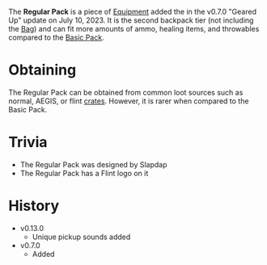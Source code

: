 The **Regular Pack** is a piece of [Equipment](/equipment) added the in the v0.7.0 "Geared Up" update on July 10, 2023. It is the second backpack tier (not including the [Bag](/equipment/backpacks/bag)) and can fit more amounts of ammo, healing items, and throwables compared to the [Basic Pack](/equipment/backpacks/basic_pack).

# Obtaining
 
The Regular Pack can be obtained from common loot sources such as normal, AEGIS, or flint [crates](/obstacles/crates). However, it is rarer when compared to the Basic Pack.

# Trivia 

 - The Regular Pack was designed by Slapdap
 - The Regular Pack has a Flint logo on it

# History

 - v0.13.0
   - Unique pickup sounds added
 - v0.7.0
   - Added